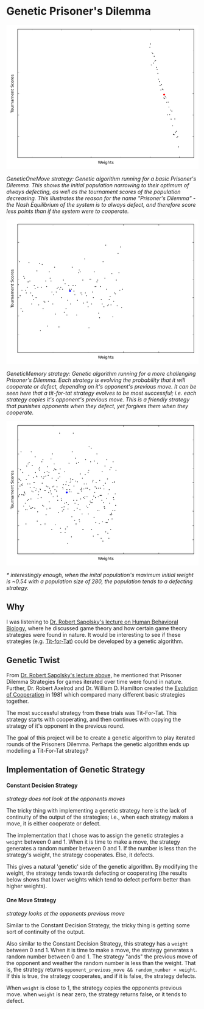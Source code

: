 # Genetic Prisoner's Dilemma

![Genetic Algorithm running for a basic prisoner's dilemma](gifs/small_long_always_defect.gif)

_GeneticOneMove strategy: Genetic algorithm running for a basic Prisoner's Dilemma. This shows the initial population narrowing to their optimum of always defecting, as well as the tournament scores of the population decreasing. This illustrates the reason for the name "Prisoner's Dilemma" - the Nash Equilibrium of the system is to always defect, and therefore score less points than if the system were to cooperate._

![Genetic Algorithm running on more difficult prisoner's dilema](gifs/small_evolution_ttt.gif)

_GeneticMemory strategy: Genetic algorithm running for a more challenging Prisoner's Dilemma. Each strategy is evolving the probability that it will cooperate or defect, depending on it's opponent's previous move. It can be seen here that a tit-for-tat strategy evolves to be most successful; i.e. each strategy copies it's opponent's previous move. This is a friendly strategy that punishes opponents when they defect, yet forgives them when they cooperate._

![GeneticMemory strategy](gifs/small_mem_to_defect_longer.gif)

_* interestingly enough, when the inital population's maximum initial weight is ~0.54 with a population size of 280, the population tends to a defecting strategy._

## Why

I was listening to [Dr. Robert Sapolsky's lecture on Human Behavioral Biology,](https://www.youtube.com/watch?v=NNnIGh9g6fA) where he discussed game theory and how certain game theory strategies were found in nature. 
It would be interesting to see if these strategies (e.g. [Tit-for-Tat](https://en.wikipedia.org/wiki/Tit_for_tat)) could be developed by a genetic algorithm.

## Genetic Twist

From [Dr. Robert Sapolsky's lecture above,](https://www.youtube.com/watch?v=NNnIGh9g6fA) he mentioned that Prisoner Dilemma Strategies for games iterated over time were found in nature. Further, Dr. Robert Axelrod and Dr. William D. Hamilton created the [Evolution of Cooperation](http://www-personal.umich.edu/~axe/research/Axelrod%20and%20Hamilton%20EC%201981.pdf) in 1981 which compared many different basic strategies together.

The most successful strategy from these trials was Tit-For-Tat. This strategy starts with cooperating, and then continues with copying the strategy of it's opponent in the previous round.

The goal of this project will be to create a genetic algorithm to play iterated rounds of the Prisoners Dilemma. Perhaps the genetic algorithm ends up modelling a Tit-For-Tat strategy?

## Implementation of Genetic Strategy 

#### Constant Decision Strategy

_strategy does not look at the opponents moves_

The tricky thing with implementing a genetic strategy here is the lack of continuity of the output of the strategies; i.e., when each strategy makes a move, it is either cooperate or defect.

The implementation that I chose was to assign the genetic strategies a `weight` between 0 and 1. When it is time to make a move, the strategy generates a random number between 0 and 1. If the number is less than the strategy's weight, the strategy cooperates. Else, it defects.

This gives a natural 'genetic' side of the genetic algorithm. By modifying the weight, the strategy tends towards defecting or cooperating (the results below shows that lower weights which tend to defect perform better than higher weights).

#### One Move Strategy

_strategy looks at the opponents previous move_

Similar to the Constant Decision Strategy, the tricky thing is getting some sort of continuity of the output.

Also similar to the Constant Decision Strategy, this strategy has a `weight` between 0 and 1. When it is time to make a move, the strategy generates a random number between 0 and 1. The strategy "ands" the previous move of the opponent and weather the random number is less than the weight. That is, the strategy returns `opponent_previous_move && random_number < weight`. If this is true, the strategy cooperates, and if it is false, the strategy defects.

When `weight` is close to 1, the strategy copies the opponents previous move. when `weight` is near zero, the strategy returns false, or it tends to defect.
